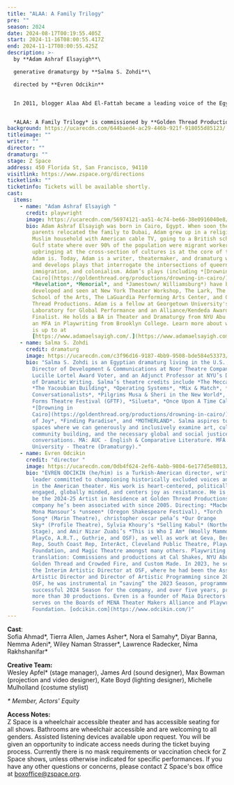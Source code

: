 ```yaml
---
title: "ALAA: A Family Trilogy"
pre: ""
season: 2024
date: 2024-08-17T00:19:55.405Z
start: 2024-11-16T08:00:55.417Z
end: 2024-11-17T08:00:55.425Z
description: >-
  b﻿y **Adam Ashraf Elsayigh**\

  g﻿enerative dramaturgy by **Salma S. Zohdi**\

  d﻿irected by **Evren Odcikin**


  In 2011, blogger Alaa Abd El-Fattah became a leading voice of the Egyptian Revolution by fusing his activism and tech acumen, inadvertently following in his famous family’s activist legacy. Since then, he has spent much of the last decade in prison, unlawfully held by a military regime seeking to silence him and his family. Weaving writings and personal testimonials from Alaa and his family matriarchs, this epic and ambitious script-in-hand workshop presentation will present the second play in the Trilogy focusing on 2011 to 2014. 


  *ALAA: A Family Trilogy* is commissioned by **Golden Thread Productions** with support from the **Gerbode Foundation**. This presentation is part of the **Z Space Technical Residency Program**.
background: https://ucarecdn.com/644baed4-ac29-446b-921f-918055d85123/
titleimage: ""
writer: ""
director: ""
dramaturg: ""
stage: Z Space
address: 450 Florida St, San Francisco, 94110
visitlink: https://www.zspace.org/directions
ticketlink: ""
ticketinfo: Tickets will be available shortly.
cast:
  items:
    - name: "Adam Ashraf Elsayigh "
      credit: playwright
      image: https://ucarecdn.com/56974121-aa51-4c74-be66-38e0916040e8/
      bio: Adam Ashraf Elsayigh was born in Cairo, Egypt. When soon thereafter, his
        parents relocated the family to Dubai, Adam grew up in a religious
        Muslim household with American cable TV, going to a British school in a
        Gulf state where over 90% of the population were migrant workers. This
        upbringing at the cross-section of cultures is at the core of the artist
        Adam is. Today, Adam is a writer, theatermaker, and dramaturg who writes
        and develops plays that interrogate the intersections of queerness,
        immigration, and colonialism. Adam’s plays (including *[Drowning in
        Cairo](https://goldenthread.org/productions/drowning-in-cairo/)*,
        *Revelation*, *Memorial*, and *Jamestown/ Williamsburg*) have been
        developed and seen at New York Theater Workshop, The Lark, The Tisch
        School of the Arts, The LaGuardia Performing Arts Center, and Golden
        Thread Productions. Adam is a fellow at Georgetown University's
        Laboratory for Global Performance and an Alliance/Kendeda Award
        Finalist. He holds a BA in Theater and Dramaturgy from NYU Abu Dhabi and
        an MFA in Playwriting from Brooklyn College. Learn more about what Adam
        is up to at
        [https://www.adamaelsayigh.com/.](https://www.adamaelsayigh.com/)
    - name: Salma S. Zohdi
      credit: dramaturg
      image: https://ucarecdn.com/c3f96d16-9187-4bb9-9508-bde584e53373/
      bio: "Salma S. Zohdi is an Egyptian dramaturg living in the U.S. Salma is the
        Director of Development & Communications at Noor Theatre Company, a
        Lucille Lortel Award Voter, and an Adjunct Professor at NYU’s Department
        of Dramatic Writing. Salma’s theatre credits include *The Mecca Tales*,
        *The Yacoubian Building*, *Operating Systems*, *Mix & Match*, *The
        Conversationalists*, *Pilgrims Musa & Sheri in the New World*, Global
        Forms Theatre Festival (GFTF), *Silueta*, *Once Upon A Time Called Now*,
        *[Drowning in
        Cairo](https://goldenthread.org/productions/drowning-in-cairo/)*, *House
        of Joy*, *Finding Paradise*, and *MOTHERLAND*. Salma aspires to create
        spaces where we can generously and inclusively examine art, culture,
        community building, and the necessary global and social justice
        conversations. MA: AUC - English & Comparative Literature. MFA: Columbia
        University - Theatre (Dramaturgy)."
    - name: Evren Odcikin
      credit: "director "
      image: https://ucarecdn.com/0db4f624-2ef6-4abb-9804-6e177d5e8013/
      bio: "EVREN ODCIKIN (he/him) is a Turkish-American director, writer, and arts
        leader committed to championing historically excluded voices and stories
        in the American theater. His work is heart-centered, politically
        engaged, globally minded, and centers joy as resistance. He is proud to
        be the 2024-25 Artist in Residence at Golden Thread Productions, a
        company he’s been associated with since 2005. Directing: *Macbeth* and
        Mona Mansour’s *unseen* (Oregon Shakespeare Festival), *Torch
        Song* (Marin Theatre), christopher oscar peña’s *Our Orange
        Sky* (Profile Theatre), Sylvia Khoury’s *Selling Kabul* (Northern
        Stage), and Amir Nizar Zuabi’s *This is Who I Am* (Woolly Mammoth,
        PlayCo, A.R.T., Guthrie, and OSF), as well as work at Geva, Berkeley
        Rep, South Coast Rep, InterAct, Cleveland Public Theatre, Playwrights
        Foundation, and Magic Theatre amongst many others. Playwriting and
        translation: Commissions and productions at Cal Shakes, NYU Abu Dhabi,
        Golden Thread and Crowded Fire, and Custom Made. In 2023, he served as
        the Interim Artistic Director at OSF, where he had been the Associate
        Artistic Director and Director of Artistic Programming since 2019. At
        OSF, he was instrumental in “saving” the 2023 Season, programmed the
        successful 2024 Season for the company, and over five years, produced
        more than 30 productions. Evren is a founder of Maia Directors and
        serves on the Boards of MENA Theater Makers Alliance and Playwrights
        Foundation. [odcikin.com](https://www.odcikin.com/)"
---
```

**Cast**:  \
Sofia Ahmad\*, Tierra Allen, James Asher\*, Nora el Samahy\*, Diyar Banna, Nemma Adeni\*, Wiley Naman Strasser\*, Lawrence Radecker, Nima Rakhshanifar\*

**C﻿reative Team:**\
Wesley Apfel* (﻿stage manager), James Ard (sound designer), Max Bowman (projection and video designer), Kate Boyd (lighting designer), Michelle Mulholland (costume stylist)

*\*﻿ Member, Actors' Equity*

**Access Notes:**\
Z Space is a wheelchair accessible theater and has accessible seating for all shows. Bathrooms are wheelchair accessible and are welcoming to all genders. Assisted listening devices available upon request. You will be given an opportunity to indicate access needs during the ticket buying process. Currently there is no mask requirements or vaccination check for Z Space shows, unless otherwise indicated for specific performances. If you have any other questions or concerns, please contact Z Space's box office at [boxoffice@zspace.org](mailto:boxoffice@goldenthread.org).